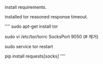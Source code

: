 install requirements.

installed tor reasoned response timeout.

''''
sudo apt-get install tor

sudo vi /etc/tor/torrc
SocksPort 9050 (# 제거)

sudo service tor restart

pip install requests[socks]
''''
